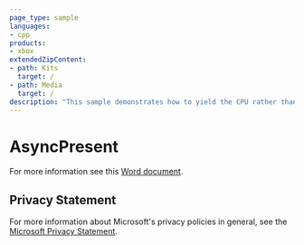 ```yaml
---
page_type: sample
languages:
- cpp
products:
- xbox
extendedZipContent:
- path: Kits
  target: /
- path: Media
  target: /
description: "This sample demonstrates how to yield the CPU rather than stalling when the title calls Present for Xbox One."
---
```


# AsyncPresent

For more information see this [Word document](https://github.com/microsoft/Xbox-ATG-Samples/blob/master/XDKSamples/Graphics/AsyncPresent/Readme.docx).

## Privacy Statement

For more information about Microsoft's privacy policies in general, see the [Microsoft Privacy Statement](https://privacy.microsoft.com/en-us/privacystatement/).
